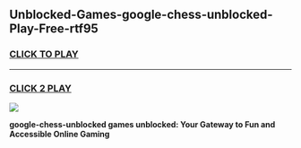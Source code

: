 
## Unblocked-Games-google-chess-unblocked-Play-Free-rtf95
<h3>
<a href="https://premium76.site?title=google-chess-unblocked&ref=18A1">CLICK TO PLAY</a></h3>
<hr>

<h3>
<a href="https://premium76.site?title=google-chess-unblocked&ref=18A1">CLICK 2 PLAY</a>
  
</h3>

<a href="https://premium76.site?title=google-chess-unblocked&ref=18A1"><img src="https://clearcache.store/games.png"></a>


**google-chess-unblocked games unblocked: Your Gateway to Fun and Accessible Online Gaming**

